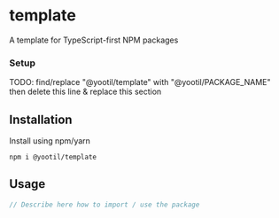 # template

A template for TypeScript-first NPM packages

### Setup

TODO: find/replace "@yootil/template" with "@yootil/PACKAGE_NAME" then delete this line & replace this section

## Installation

Install using npm/yarn

    npm i @yootil/template
    
## Usage

```typescript
// Describe here how to import / use the package
```
